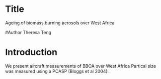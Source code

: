 # Title
Ageing of biomass burning aerosols over West Africa

#Author
Theresa Teng

# Introduction
We present aircraft measurements of BBOA over West Africa
Partical size was measured using a PCASP (Bloggs et al 2004).

